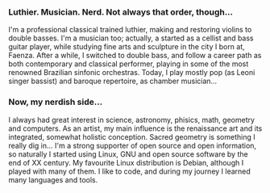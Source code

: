 ### Luthier. Musician. Nerd. Not always that order, though...

I'm a professional classical trained luthier, making and restoring violins to double basses. 
I'm a musician too; actually, a started as a cellist and bass guitar player, while studying fine arts and sculpture in the city I born at, Faenza.
After a while, I switched to double bass, and follow a career path as both contemporary and classical performer, playing in some of the most renowned Brazilian sinfonic orchestras.
Today, I play mostly pop (as Leoni singer bassist) and baroque repertoire, as chamber musician...

### Now, my nerdish side...

I always had great interest in science, astronomy, phisics, math, geometry and computers. As an artist, my main influence is the renaissance art and its integrated, somewhat holistic conception. Sacred geometry is something I really dig in...
I'm a strong supporter of open source and open information, so naturally I started using Linux, GNU and open source software by the end of XX century. My favourite Linux distribution is Debian, although I played with many of them. 
I like to code, and during my journey I learned many languages and tools.

<!--
**spadino/spadino** is a ✨ _special_ ✨ repository because its `README.md` (this file) appears on your GitHub profile.

Here are some ideas to get you started:

- 🔭 I’m currently working on ...
- 🌱 I’m currently learning ...
- 👯 I’m looking to collaborate on ...
- 🤔 I’m looking for help with ...
- 💬 Ask me about ...
- 📫 How to reach me: ...
- 😄 Pronouns: ...
- ⚡ Fun fact: ...
-->
